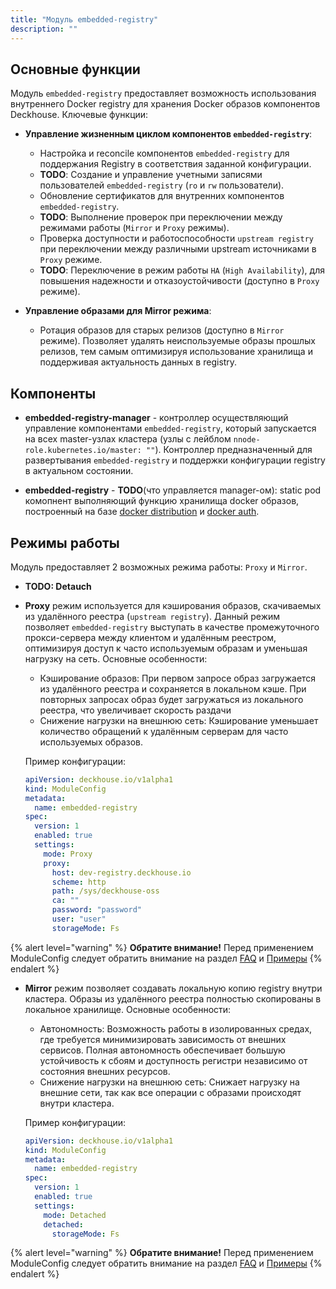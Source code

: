 ```yaml
---
title: "Модуль embedded-registry"
description: ""
---
```


## Основные функции

Модуль `embedded-registry` предоставляет возможность использования внутреннего Docker registry для хранения Docker образов компонентов Deckhouse. Ключевые функции:

- **Управление жизненным циклом компонентов `embedded-registry`**:
  - Настройка и reconcile компонентов `embedded-registry` для поддержания Registry в соответствия заданной конфигурации.
  - **TODO**: Создание и управление учетными записями пользователей `embedded-registry` (`ro` и `rw` пользователи).
  - Обновление сертификатов для внутренних компонентов `embedded-registry`.
  - **TODO**: Выполнение проверок при переключении между режимами работы (`Mirror` и `Proxy` режимы).
  - Проверка доступности и работоспособности `upstream registry` при переключении между различными upstream источниками в `Proxy` режиме.
  - **TODO**: Переключение в режим работы `HA` (`High Availability`), для повышения надежности и отказоустойчивости (доступно в `Proxy` режиме).

- **Управление образами для Mirror режима**:
  - Ротация образов для старых релизов (доступно в `Mirror` режиме). Позволяет удалять неиспользуемые образы прошлых релизов, тем самым оптимизируя использование хранилища и поддерживая актуальность данных в registry.

## Компоненты

- **embedded-registry-manager** - контроллер осуществляющий управление компонентами `embedded-registry`, который запускается на всех master-узлах кластера (узлы с лейблом `nnode-role.kubernetes.io/master: ""`). Контроллер предназначенный для развертывания `embedded-registry` и поддержки конфигурации registry в актуальном состоянии.

- **embedded-registry** - **TODO**(что управляется manager-ом): static pod комопнент выполняющий функцию хранилища docker образов, построенный на базе [docker distribution](https://github.com/distribution/distribution) и [docker auth](https://github.com/cesanta/docker_auth).

## Режимы работы

Модуль предоставляет 2 возможных режима работы: `Proxy` и `Mirror`.

- **TODO: Detauch**

- **Proxy** режим используется для кэширования образов, скачиваемых из удалённого реестра (`upstream registry`). Данный режим позволяет `embedded-registry` выступать в качестве промежуточного прокси-сервера между клиентом и удалённым реестром, оптимизируя доступ к часто используемым образам и уменьшая нагрузку на сеть.
   Основные особенности:
  - Кэширование образов: При первом запросе образ загружается из удалённого реестра и сохраняется в локальном кэше. При повторных запросах образ будет загружаться из локального реестра, что увеличивает скорость раздачи
  - Снижение нагрузки на внешнюю сеть: Кэширование уменьшает количество обращений к удалённым серверам для часто используемых образов.

   Пример конфигурации:

   ```yaml
   apiVersion: deckhouse.io/v1alpha1
   kind: ModuleConfig
   metadata:
     name: embedded-registry
   spec:
     version: 1
     enabled: true
     settings:
       mode: Proxy
       proxy:
         host: dev-registry.deckhouse.io
         scheme: http
         path: /sys/deckhouse-oss
         ca: ""
         password: "password"
         user: "user"
         storageMode: Fs
   ```

{% alert level="warning" %}
**Обратите внимание!** Перед применением ModuleConfig следует обратить внимание на раздел [FAQ](./faq.html) и [Примеры](./examples.html)
{% endalert %}

- **Mirror** режим позволяет создавать локальную копию registry внутри кластера. Образы из удалённого реестра полностью скопированы в локальное хранилище.
   Основные особенности:
  - Автономность: Возможность работы в изолированных средах, где требуется минимизировать зависимость от внешних сервисов. Полная автономность обеспечивает большую устойчивость к сбоям и доступность регистри независимо от состояния внешних ресурсов.
  - Снижение нагрузки на внешнюю сеть: Снижает нагрузку на внешние сети, так как все операции с образами происходят внутри кластера.

   Пример конфигурации:

   ```yaml
   apiVersion: deckhouse.io/v1alpha1
   kind: ModuleConfig
   metadata:
     name: embedded-registry
   spec:
     version: 1
     enabled: true
     settings:
       mode: Detached
       detached:
         storageMode: Fs
   ```

{% alert level="warning" %}
**Обратите внимание!** Перед применением ModuleConfig следует обратить внимание на раздел [FAQ](./faq.html) и [Примеры](./examples.html)
{% endalert %}
